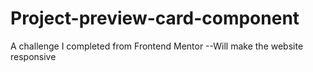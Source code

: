 # Project-preview-card-component
A challenge I completed from Frontend Mentor --Will make the website responsive
